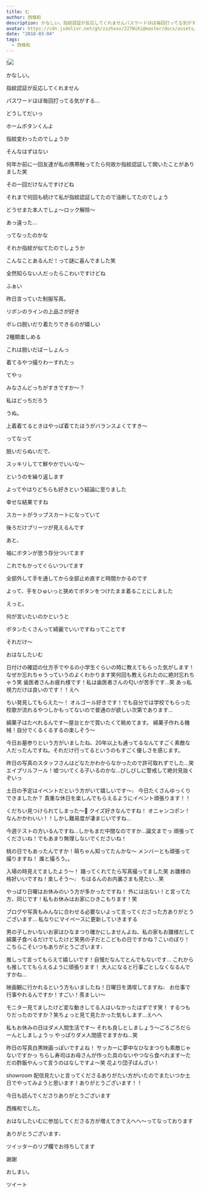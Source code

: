 ```yaml
---
title: む
author: 西條和
description: かなしい。指紋認証が反応してくれませんパスワードほぼ毎回打ってる気がする…どうしてだいっホームボタンくんよ指紋変わったのでしょうか...
avatar: https://cdn.jsdelivr.net/gh/zzzhxxx/227WiKi@master/docs/assets/photo/avatar/nagomi.jpg
date: "2018-03-04"
tags:
  - 西條和
---
```


!![](https://cdn.jsdelivr.net/gh/zzzhxxx/227WiKi-image@master/blog-image/nagomi-2018-03-04_1.jpg)






かなしい。






指紋認証が反応してくれません






パスワードほぼ毎回打ってる気がする…





どうしてだいっ


ホームボタンくんよ






指紋変わったのでしょうか






そんなはずはない









何年か前に一回友達が私の携帯触ってたら何故か指紋認証して開いたことがありました笑






その一回だけなんですけどね











それまで何回も続けて私が指紋認証してたので油断してたのでしょう






どうせまた本人でしょ〜ロック解除〜






あっ違った…






ってなったのかな





それか指紋が似てたのでしょうか






こんなことあるんだ！って謎に喜んでました笑







全然知らない人だったらこわいですけどね









ふぁい









昨日言っていた制服写真。







リボンのラインの上品さが好き







ボレロ脱いだり着たりできるのが嬉しい









2種類楽しめる





これは脱いだばーしょんっ





着てるやつ撮りわーすれたっ




てやっ






みなさんどっちがすきですか〜？







私はどっちだろう




うぬ。





上着着てるときはやっぱ着てたほうがバランスよくてすき〜





ってなって





脱いだらぬいだで、





スッキリしてて鮮やかでいいな〜





というのを繰り返します







よってやはりどちらも好きという結論に至りました






幸せな結果ですね






スカートがラップスカートになっていて





後ろだけプリーツが見えるんです







あと、




袖にボタンが思う存分ついてます






これでもかってぐらいついてます






全部外して手を通してから全部止め直すと時間かかるのです







よって、手をひゅいっと狭めてボタンをつけたまま着ることにしました







えっと。






何が言いたいのかというと






ボタンたくさんって綺麗でいいですねってことです






それだけ〜







おはなしたいむ






日付けの確認の仕方手でやるの小学生ぐらいの時に教えてもらった気がします！なぜか忘れちゃうっていうのよくわかります笑何回も教えられたのに絶対忘れちゃう笑
歯医者さんお疲れ様です！私は歯医者さんの匂いが苦手です…笑
あっ私視力だけは良いのです！！えへ




ちい発見してもらえた〜！
オルゴール好きです！でも自分では学校でもらった校歌が流れるやつしかもってないので普通のが欲しい次第であります…




綿菓子はたべれるんです〜屋台とかで買いたくて眺めてます。
綿菓子作れる機械！自分でくるくるするの楽しそう〜





今日お墓参りという方がいましたね、20年以上も通ってるなんてすごく素敵な人だったんですね。それだけ行ってるというのもすごく優しさを感じます。




昨日の写真のスタッフさんはどなたかわからなかったので許可取れずでした…笑
エイプリルフール！嘘ついてくる子いるのかな…びしびしに警戒して絶対見抜くぞいっ





土日の予定はイベントだという方がいて嬉しいです〜♩
今日たくさんゆっくりできましたか？
貴重な休日を楽しんでもらえるようにイベント頑張ります！！





くだちい見つけられてしまった〜🦁
クイズ好きなんですね！
オニャンコポン！なんかかわいい！！しかし難易度が凄まじいですね…




今週テストの方いるんですね…しかもまだ中間なのですか…論文までっ
頑張ってくださいね！でもあまり無理しないでくださいね！





桃の日でもあったんですか！萌ちゃん知ってたんかな〜
メンバーとも頑張って撮りますね！
誰と撮ろう。。





入場の時見えてましたよう〜！
踊ってくれてたら写真撮ってました笑
お雛様の格好いいですね！楽しそう〜♩
ちはるんのお内裏さまも見たい…笑




やっぱり日曜はお休みのいう方が多かったですね！
外には出ない！と言ってた方、同じです！私もお休みはお家にひきこもります！笑





ブログや写真もみんなに合わせる必要ないよって言ってくださった方ありがとうございます…
私なりにマイペースに更新していきまする





男の子しかいないお家はひなまつり確かにしませんよね、私の家もお雛様だして綿菓子食べるだけでしたけど笑男の子だとこどもの日ですかね？こいのぼり！
こちらこそいつもありがとうございます♩



推しって言ってもらえて嬉しいです！自慢だなんてとんでもないです…
これからも推しててもらえるように頑張ります！
大人になると行事ごとしなくなるんですかね…





映画観に行かれるという方もいましたね！日曜日を満喫してますね♩
お仕事で行事やれるんですか！すごい！羨ましい〜




モニター見てましたけど変な動きしてる人はいなかったはずです笑！
するつもりだったのですか？笑ちょっと見て見たかった気もします…えへへ





私もお休みの日はダメ人間生活です〜
それも良しとしましょう〜ごろごろだらーんとしましょうっ
やっぱりダメ人間感でますかね…笑





昨日の写真白黒映画っぽいですよね！
サッカーに夢中なひなまつりも素敵じゃないですかっ
ちらし寿司はお母さんが作った具のないやつなら食べれます〜ただの酢飯やんって言うのはなしですよ〜笑
花より団子ばんざい！





showroom 配信見たいと言ってくださるありがたい方がいたのでまたいつか土日でやってみようと思います！ありがとうございます！！








今日も読んでくださりありがとうございます





西條和でした。





おはなしたいむに参加してくださる方が増えてきてえへへ〜ってなっております





ありがとうございます♩







ツイッターのリプ欄でお待ちしてます





謝謝






おしまい。


ツイート



